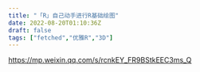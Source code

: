 ```yaml
---
title: "「R」自己动手进行R基础绘图"
date: 2022-08-20T01:10:36Z
draft: false
tags: ["fetched","优雅R","3D"]
---
```


https://mp.weixin.qq.com/s/rcnkEY_FR9BStkEEC3ms_Q

